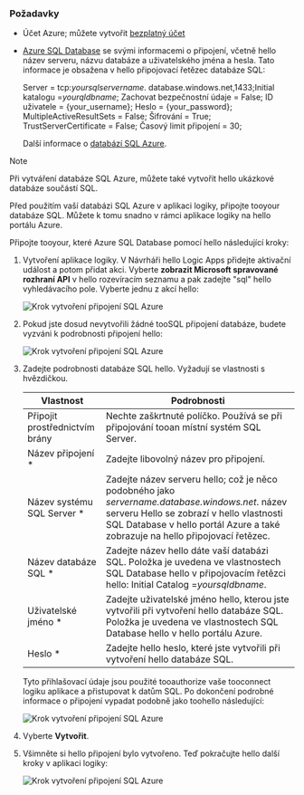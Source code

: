 ### <a name="prerequisites"></a>Požadavky
* Účet Azure; můžete vytvořit [bezplatný účet](https://azure.microsoft.com/free)
* [Azure SQL Database](../articles/sql-database/sql-database-get-started.md) se svými informacemi o připojení, včetně hello název serveru, názvu databáze a uživatelského jména a hesla. Tato informace je obsažena v hello připojovací řetězec databáze SQL:
  
    Server = tcp:*yoursqlservername*. database.windows.net,1433;Initial katalogu =*yourqldbname*; Zachovat bezpečnostní údaje = False; ID uživatele = {your_username}; Heslo = {your_password}; MultipleActiveResultSets = False; Šifrování = True; TrustServerCertificate = False; Časový limit připojení = 30;
  
    Další informace o [databází SQL Azure](https://azure.microsoft.com/services/sql-database).

> [!NOTE]
> Při vytváření databáze SQL Azure, můžete také vytvořit hello ukázkové databáze součástí SQL. 
> 
> 

Před použitím vaší databázi SQL Azure v aplikaci logiky, připojte tooyour databáze SQL. Můžete k tomu snadno v rámci aplikace logiky na hello portálu Azure.  

Připojte tooyour, které Azure SQL Database pomocí hello následující kroky:  

1. Vytvoření aplikace logiky. V Návrháři hello Logic Apps přidejte aktivační událost a potom přidat akci. Vyberte **zobrazit Microsoft spravované rozhraní API** v hello rozevíracím seznamu a pak zadejte "sql" hello vyhledávacího pole. Vyberte jednu z akcí hello:  
   
    ![Krok vytvoření připojení SQL Azure](./media/connectors-create-api-sqlazure/sql-actions.png)
2. Pokud jste dosud nevytvořili žádné tooSQL připojení databáze, budete vyzváni k podrobnosti připojení hello:  
   
    ![Krok vytvoření připojení SQL Azure](./media/connectors-create-api-sqlazure/connection-details.png) 
3. Zadejte podrobnosti databáze SQL hello. Vyžadují se vlastnosti s hvězdičkou.
   
   | Vlastnost | Podrobnosti |
   | --- | --- |
   | Připojit prostřednictvím brány |Nechte zaškrtnuté políčko. Používá se při připojování tooan místní systém SQL Server. |
   | Název připojení * |Zadejte libovolný název pro připojení. |
   | Název systému SQL Server * |Zadejte název serveru hello; což je něco podobného jako *servername.database.windows.net*. název serveru Hello se zobrazí v hello vlastnosti SQL Database v hello portál Azure a také zobrazuje na hello připojovací řetězec. |
   | Název databáze SQL * |Zadejte název hello dáte vaší databázi SQL. Položka je uvedena ve vlastnostech SQL Database hello v připojovacím řetězci hello: Initial Catalog =*yoursqldbname*. |
   | Uživatelské jméno * |Zadejte uživatelské jméno hello, kterou jste vytvořili při vytvoření hello databáze SQL. Položka je uvedena ve vlastnostech SQL Database hello v hello portálu Azure. |
   | Heslo * |Zadejte hello heslo, které jste vytvořili při vytvoření hello databáze SQL. |
   
    Tyto přihlašovací údaje jsou použité tooauthorize vaše tooconnect logiku aplikace a přistupovat k datům SQL. Po dokončení podrobné informace o připojení vypadat podobně jako toohello následující:  
   
    ![Krok vytvoření připojení SQL Azure](./media/connectors-create-api-sqlazure/sample-connection.png) 
4. Vyberte **Vytvořit**. 
5. Všimněte si hello připojení bylo vytvořeno. Teď pokračujte hello další kroky v aplikaci logiky: 
   
    ![Krok vytvoření připojení SQL Azure](./media/connectors-create-api-sqlazure/table.png)

